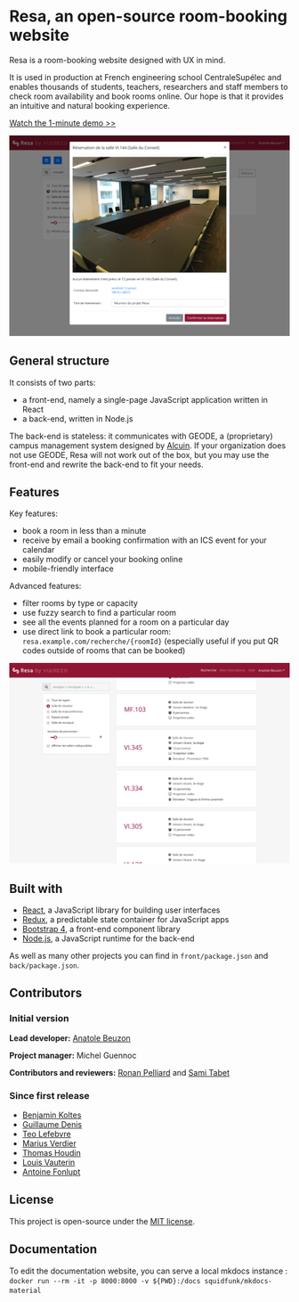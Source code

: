 # Resa, an open-source room-booking website

Resa is a room-booking website designed with UX in mind.

It is used in production at French engineering school CentraleSupélec and enables thousands of students, teachers, researchers and staff members to check room availability and book rooms online. Our hope is that it provides an intuitive and natural booking experience.

[Watch the 1-minute demo >>](https://vimeo.com/250163250)

![The booking pop-up](docs/assets/booking-popup.png)

## General structure

It consists of two parts:

- a front-end, namely a single-page JavaScript application written in React
- a back-end, written in Node.js

The back-end is stateless: it communicates with GEODE, a (proprietary) campus management system designed by [Alcuin](http://www.alcuin.com/). If your organization does not use GEODE, Resa will not work out of the box, but you may use the front-end and rewrite the back-end to fit your needs.

## Features

Key features:

- book a room in less than a minute
- receive by email a booking confirmation with an ICS event for your calendar
- easily modify or cancel your booking online
- mobile-friendly interface

Advanced features:

- filter rooms by type or capacity
- use fuzzy search to find a particular room
- see all the events planned for a room on a particular day
- use direct link to book a particular room: `resa.example.com/recherche/{roomId}` (especially useful if you put QR codes outside of rooms that can be booked)

![The room list](docs/assets/room-list.png)

## Built with

- [React](https://reactjs.org/), a JavaScript library for building user interfaces
- [Redux](https://redux.js.org/), a predictable state container for JavaScript apps
- [Bootstrap 4](https://getbootstrap.com), a front-end component library
- [Node.js](https://nodejs.org/en/), a JavaScript runtime for the back-end

As well as many other projects you can find in `front/package.json` and `back/package.json`.

## Contributors

### Initial version

**Lead developer:** [Anatole Beuzon](https://github.com/anatolebeuzon)

**Project manager:** Michel Guennoc

**Contributors and reviewers:** [Ronan Pelliard](https://github.com/rpelliard) and [Sami Tabet](https://github.com/sfluor)

### Since first release

- [Benjamin Koltes](https://github.com/Ayc0)
- [Guillaume Denis](https://github.com/silently)
- [Teo Lefebvre](https://github.com/TeoLefebvre)
- [Marius Verdier](https://github.com/marius-verdier)
- [Thomas Houdin](https://github.com/gamma3591)
- [Louis Vauterin](https://github.com/Louis-Vauterin)
- [Antoine Fonlupt](https://github.com/Antoine-Fonlupt)

## License

This project is open-source under the [MIT license](LICENSE.md).

## Documentation

To edit the documentation website, you can serve a local mkdocs instance : `docker run --rm -it -p 8000:8000 -v ${PWD}:/docs squidfunk/mkdocs-material`
